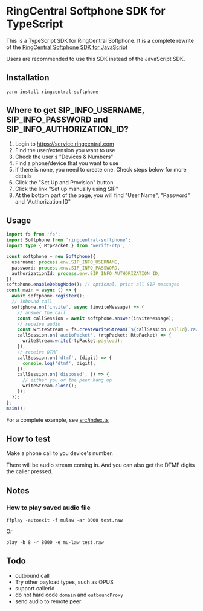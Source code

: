 # RingCentral Softphone SDK for TypeScript

This is a TypeScript SDK for RingCentral Softphone. It is a complete rewrite of the [RingCentral Softphone SDK for JavaScript](https://github.com/ringcentral/ringcentral-softphone-js)

Users are recommended to use this SDK instead of the JavaScript SDK.


## Installation

```
yarn install ringcentral-softphone
```

## Where to get SIP_INFO_USERNAME, SIP_INFO_PASSWORD and SIP_INFO_AUTHORIZATION_ID?

1. Login to https://service.ringcentral.com
2. Find the user/extension you want to use
3. Check the user's "Devices & Numbers"
4. Find a phone/device that you want to use
  1. if there is none, you need to create one. Check steps below for more details
5. Click the "Set Up and Provision" button
6. Click the link "Set up manually using SIP"
7. At the bottom part of the page, you will find "User Name", "Password" and "Authorization ID"


## Usage

```typescript
import fs from 'fs';
import Softphone from 'ringcentral-softphone';
import type { RtpPacket } from 'werift-rtp';

const softphone = new Softphone({
  username: process.env.SIP_INFO_USERNAME,
  password: process.env.SIP_INFO_PASSWORD,
  authorizationId: process.env.SIP_INFO_AUTHORIZATION_ID,
});
softphone.enableDebugMode(); // optional, print all SIP messages
const main = async () => {
  await softphone.register();
  // inbound call
  softphone.on('invite', async (inviteMessage) => {
    // answer the call
    const callSession = await softphone.answer(inviteMessage);
    // receive audio
    const writeStream = fs.createWriteStream(`${callSession.callId}.raw`, { flags: 'a' });
    callSession.on('audioPacket', (rtpPacket: RtpPacket) => {
      writeStream.write(rtpPacket.payload);
    });
    // receive DTMF
    callSession.on('dtmf', (digit) => {
      console.log('dtmf', digit);
    });
    callSession.on('disposed', () => {
      // either you or the peer hang up
      writeStream.close();
    });
  });
};
main();
```

For a complete example, see [src/index.ts](src/index.ts)


## How to test

Make a phone call to you device's number.

There will be audio stream coming in. And you can also get the DTMF digits the caller pressed.

## Notes

### How to play saved audio file

```
ffplay -autoexit -f mulaw -ar 8000 test.raw
```

Or

```
play -b 8 -r 8000 -e mu-law test.raw
```


## Todo

- outbound call
- Try other payload types, such as OPUS
- support callerId
- do not hard code `domain` and `outboundProxy`
- send audio to remote peer
